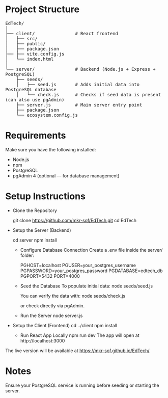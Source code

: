 # Project Structure
<pre style="white-space: pre-wrap;">
EdTech/
│
├── client/               # React frontend
│   ├── src/
│   ├── public/
│   ├── package.json
├── ├── vite.config.js
│   └── index.html
│
└── server/               # Backend (Node.js + Express + PostgreSQL)
    ├── seeds/
    │   ├── seed.js       # Adds initial data into PostgreSQL database
    │   └── check.js      # Checks if seed data is present (can also use pgAdmin)
    ├── server.js         # Main server entry point
    ├── package.json
    └── ecosystem.config.js
</pre>

  # Requirements
  
Make sure you have the following installed:

* Node.js
* npm
* PostgreSQL
* pgAdmin 4 (optional — for database management)

# Setup Instructions
* Clone the Repository

  git clone https://github.com/mkr-sof/EdTech.git
  cd EdTech
  
* Setup the Server (Backend)

  cd server
  npm install
  
  * Configure Database Connection
    Create a .env file inside the server/ folder:
    
    PGHOST=localhost
    PGUSER=your_postgres_username
    PGPASSWORD=your_postgres_password
    PGDATABASE=edtech_db
    PGPORT=5432
    PORT=4000

  * Seed the Database
    To populate initial data:
    node seeds/seed.js

    You can verify the data with:
    node seeds/check.js

    or check directly via pgAdmin.
    
  * Run the Server
    node server.js
    
* Setup the Client (Frontend)
  cd ../client
  npm install
  * Run React App Locally
  npm run dev
The app will open at http://localhost:3000

The live version will be available at
https://mkr-sof.github.io/EdTech/

# Notes

Ensure your PostgreSQL service is running before seeding or starting the server.



